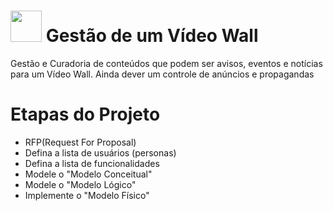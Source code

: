 # <img src = "https://github.com/anacgr05/PUCSP/assets/151938722/e81aa167-60ae-4a3a-be4f-97331da01e5b" width = "50"/> Gestão de um Vídeo Wall


Gestão e Curadoria de conteúdos que podem ser avisos, eventos e notícias para um Vídeo Wall. Ainda dever um controle de anúncios e propagandas 

# Etapas do Projeto
- RFP(Request For Proposal)
- Defina a lista de usuários (personas)
- Defina a lista de funcionalidades
- Modele o "Modelo Conceitual"
- Modele o "Modelo Lógico"
- Implemente o "Modelo Físico" 
